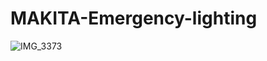 # MAKITA-Emergency-lighting

![IMG_3373](https://user-images.githubusercontent.com/3407229/204129716-289a0e75-81d6-4e99-90f2-2a1ba19dd39a.JPG)
